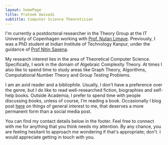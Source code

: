 ```yaml
---
layout: homePage
title: Prateek Dwivedi
subtitle: Computer Science Theoretician
---
```


I'm currently a postdoctoral researcher in the Theory Group at the IT University of Copenhagen working with [Prof. Nutan Limaye](https://www.itu.dk/~nuli/index.html). Previously, I was a PhD student at Indian Institute of Technology Kanpur, under the guidance of [Prof Nitin Saxena](https://cse.iitk.ac.in/users/nitin/).

My research interest lies in the area of Theoretical Computer Science. Specifically, I work in the domain of Algebraic Complexity Theory. At times I also like to spend time to study areas like Graph Theory, Algorithms, Computational Number Theory and Group Testing Problems. 

I am an avid reader and a bibliophile. Usually, I don't have a preference over the genre, but I do like to read well-researched fiction, biographies and self-help books. Outside Academia, I prefer to spend time with people discussing books, unless of course, I'm reading a book. Occasionally I blog post [here](https://prateekdwivedi.in/blog) on things of general interest to me, that deserves a more permanent form than a social media post.

You can find my contact details below in the footer. Feel free to connect with me for anything that you think needs my attention. By any chance, you are feeling hesitant to approach me wondering if that's appropriate; don't. I would appreciate getting in touch with you.
